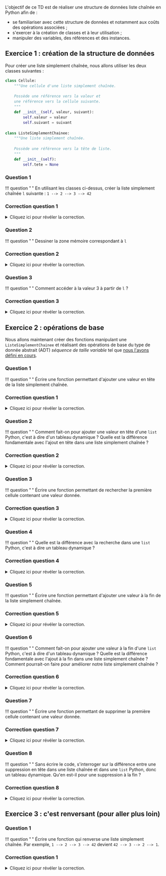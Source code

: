 L'objectif de ce TD est de réaliser une structure de données liste chaînée en Python afin de :

- se familiariser avec cette structure de données et notamment aux coûts des opérations associées ;
- s'exercer à la création de classes et à leur utilisation ;
- manipuler des variables, des références et des instances.

## Exercice 1 : création de la structure de données

Pour créer une liste simplement chaînée, nous allons utiliser les deux classes suivantes :

```python
class Cellule:
    """Une cellule d'une liste simplement chaînée.

    Possède une référence vers la valeur et
    une référence vers la cellule suivante.
    """
    def __init__(self, valeur, suivant):
        self.valeur = valeur
        self.suivant = suivant

class ListeSimplementChainee:
    """Une liste simplement chaînée.

    Possède une référence vers la tête de liste.
    """
    def __init__(self):
        self.tete = None
```

### Question 1
!!! question " "
    En utilisant les classes ci-dessus, créer la liste simplement chaînée `l` suivante : `1 --> 2 --> 3 --> 42`

###  Correction question 1
<details markdown="1">
<summary>Cliquez ici pour révéler la correction.</summary>

```python
def cree_liste():
    """Création d'une liste simplement chaînée."""

    # Création et chaînage des cellules
    cell42 = Cellule(42, None)
    cell3 = Cellule(3, cell42)
    cell2 = Cellule(2, cell3)
    cell1 = Cellule(1, cell2)

    # En une ligne ça donnerait ça
    # cell1 = Cellule(1, Cellule(2, Cellule(3, Cellule(42, None))))

    # Création de la liste simplement chaînée
    l = ListeSimplementChainee()
    l.tete = cell1
```
</details>

### Question 2
!!! question " "
    Dessiner la zone mémoire correspondant à `l`

###  Correction question 2
<details markdown="1">
<summary>Cliquez ici pour révéler la correction.</summary>
![mémoire](liste_chainee.svg)
</details>

### Question 3
!!! question " "
    Comment accéder à la valeur 3 à partir de `l` ?

###  Correction question 3
<details markdown="1">
<summary>Cliquez ici pour révéler la correction.</summary>
`l.tete.suivant.suivant.valeur`

Correction vidéo pour l'ensemble de l'exercice :

<iframe src="https://videos.univ-grenoble-alpes.fr/video/12991-ensimag-bpi-td10-correction-exercice-1/?is_iframe=true" width="640" height="360" style="padding: 0; margin: 0; border:0" allowfullscreen ></iframe>
</details>


## Exercice 2 : opérations de base

Nous allons maintenant créer des fonctions manipulant une `ListeSimplementChainee` et réalisant des opérations de base du type de donnée abstrait (ADT) *séquence de taille variable* tel que [nous l'avons défini en cours](../../../2-iterations/adt_sdd.pdf).


### Question 1
!!! question " "
    Écrire une fonction permettant d'ajouter une valeur en tête de la liste simplement chaînée.

###  Correction question 1
<details markdown="1">
<summary>Cliquez ici pour révéler la correction.</summary>
```python
def ajoute_en_tete(liste_chainee, valeur):
    """Ajoute une cellule en tête de liste."""
    liste_chainee.tete = Cellule(valeur, liste_chainee.tete)
```
</details>

### Question 2
!!! question " "
    Comment fait-on pour ajouter une valeur en tête d'une `list` Python, c'est à dire d'un tableau dynamique ?
    Quelle est la différence fondamentale avec l'ajout en tête dans une liste simplement chaînée ?

###  Correction question 2
<details markdown="1">
<summary>Cliquez ici pour révéler la correction.</summary>
L'ajout en tête dans un tableau dynamique nécessite de déplacer tous les éléments d'un cran vers la droite comme [nous l'avons vu en cours](../../../2-iterations/2-iterations.pdf).
Le coût de cette opération est donc **dépendant du nombre d'éléments** dans le tableau dynamique.

Pour une liste simplement chaînée, l'ajout en tête consiste simplement à créer une nouvelle cellule dont le suivant est la tête puis à définir cette nouvelle cellule comme la tête.
Le coût est donc **indépendant du nombres d'éléments** dans la liste simplement chaînée.
</details>

### Question 3
!!! question " "
    Écrire une fonction permettant de rechercher la première cellule contenant une valeur donnée.

###  Correction question 3
<details markdown="1">
<summary>Cliquez ici pour révéler la correction.</summary>

```python
def recherche(liste_chainee, valeur):
    """Renvoie la première cellule ayant la valeur donnée ou None."""
    cell = liste_chainee.tete
    while cell is not None:
        if cell.valeur == valeur:
            return cell
        cell = cell.suivant
    return None
```
</details>

### Question 4
!!! question " "
    Quelle est la différence avec la recherche dans une `list` Python, c'est à dire un tableau dynamique ?

###  Correction question 4
<details markdown="1">
<summary>Cliquez ici pour révéler la correction.</summary>

Il n'y a pas de différence fondamentale, car pour les deux structures de données il faut parcourir les éléments jusqu'à trouver (ou non) la valeur recherchée.
</details>

### Question 5
!!! question " "
    Écrire une fonction permettant d'ajouter une valeur à la fin de la liste simplement chaînée.

###  Correction question 5
<details markdown="1">
<summary>Cliquez ici pour révéler la correction.</summary>

```python
def ajoute_en_fin(liste_chainee, valeur):
    """Ajoute une cellule en fin de liste."""

    # Création de la nouvelle cellule
    nouveau_dernier = Cellule(valeur, None)

    # Si la liste était vide, la nouvelle cellule devient la tête
    if liste_chainee.tete is None:
        liste_chainee.tete = nouveau_dernier

    # Sinon la liste n'était pas vide, il nous faut la dernière cellule
    # pour se raccrocher dessus.
    else:

        # On cherche la dernière cellule
        dernier = liste_chainee.tete
        while dernier.suivant is not None:
            dernier = dernier.suivant

        # On se raccroche à la dernière cellule
        dernier.suivant = nouveau_dernier
```
</details>

### Question 6
!!! question " "
    Comment fait-on pour ajouter une valeur à la fin d'une `list` Python, c'est à dire d'un tableau dynamique ?
    Quelle est la différence fondamentale avec l'ajout à la fin dans une liste simplement chaînée ?
    Comment pourrait-on faire pour améliorer notre liste simplement chaînée ?

###  Correction question 6
<details markdown="1">
<summary>Cliquez ici pour révéler la correction.</summary>

L'ajout à la fin dans un tableau dynamique consiste simplement à rajouter l'élément dans la première case libre comme [nous l'avons vu en cours](../../../2-iterations/2-iterations.pdf).
Dans certain cas, on l'imagine bien, il faudra agrandir le tableau.
Néanmoins le coût amorti dont nous parlerons au second semestre dans le cours d'algorithme et structure de données, c'est à dire le coût moyen sur plusieurs opérations d'ajout, **ne dépend pas du nombre d'éléments** dans le tableau dynamique.

Pour notre liste simplement chaînée dans laquelle nous avons seulement une référence vers la tête, l'ajout en fin nécessite de parcourir toute la liste pour trouver la dernière cellule sur laquelle la nouvelle cellule sera "raccrochée".
Le coût est donc **dépendant du nombres d'éléments** dans la liste simplement chaînée.

Si nous avions dans notre classe liste simplement chaînée une référence vers le dernier élément en plus de la référence vers la tête (comme nous le ferons en TP), alors l'insertion en fin serait **indépendante du nombres d'éléments**.
</details>

### Question 7
!!! question " "
    Écrire une fonction permettant de supprimer la première cellule contenant une valeur donnée.

###  Correction question 7
<details markdown="1">
<summary>Cliquez ici pour révéler la correction.</summary>

```python
def supprime(liste_chainee, valeur):
    """Supprime la première cellule ayant la valeur donnée ou ne fait rien."""

    # On cherche la cellule à supprimer
    prec = None
    cell = liste_chainee.tete
    while cell is not None and cell.valeur != valeur:
        prec = cell
        cell = cell.suivant

    # Si on a trouvé, on supprime
    if cell is not None:

        # Suppression de la tête
        if prec is None:
            liste_chainee.tete = cell.suivant

        # Sinon
        else:
            prec.suivant = cell.suivant
```
</details>

### Question 8
!!! question " "
    Sans écrire le code, s'interroger sur la différence entre une suppression en tête dans une liste chaînée et dans une `list` Python, donc un tableau dynamique.
    Qu'en est-il pour une suppression à la fin ?

###  Correction question 8
<details markdown="1">
<summary>Cliquez ici pour révéler la correction.</summary>

Pour la suppression en tête, celle-ci est gratuite pour une liste simplement chaînée car il suffit de changer la tête.
Par contre elle est coûteuse pour un tableau dynamique car il faut déplacer tous les éléments d'un cran vers la gauche.

Pour la suppression en fin, elle est coûteuse pour une liste simplement chaînée (même si on rajoute une référence vers la fin) car il faut retrouver l'avant dernier élément.
Par contre elle est gratuite pour un tableau dynamique car il suffit de supprimer l'élément dans la dernière case du tableau.

Les choses importantes à retenir de cet exercice sont les suivantes :

- l'insertion en tête d'une liste simplement chaînée est gratuite ;
- l'ajout à la fin d'une liste simplement chaînée coûte un parcours complet (sauf si on rajoute une référence vers la fin, ce qu'on fera en TP) ;
- le coût de la recherche est le même dans une liste simplement chaînée que dans un tableau dynamique, c'est à dire que dans une `list` Python ;
- avec une liste simplement chaînée on peut réaliser toutes les opérations fournies par la `list` Python, donc un tableau dynamique, mais les coûts sont différents ;
- la suppression en tête est gratuite pour une liste simplement chaînée et coûteuse pour un tableau dynamique car il faut déplacer tous les élements d'un cran vers la gauche ;
- la suppression en fin est coûteuse pour une liste simplement chaînée (même si on rajoute une référence vers la fin) et gratuite pour un tableau dynamique.

Correction vidéo pour l'ensemble de l'exercice :

<iframe src="https://videos.univ-grenoble-alpes.fr/video/13007-ensimag-bpi-td10-correction-exercice-2/?is_iframe=true" width="640" height="360" style="padding: 0; margin: 0; border:0" allowfullscreen ></iframe>

</details>


## Exercice 3 : c'est renversant (pour aller plus loin)

### Question 1
!!! question " "
    Écrire une fonction qui renverse une liste simplement chaînée. Par exemple, `1 --> 2 --> 3 --> 42` devient `42 --> 3 --> 2 --> 1`.


###  Correction question 1
<details markdown="1">
<summary>Cliquez ici pour révéler la correction.</summary>

```python
#!/usr/bin/env python3

"""Opérations de base sur les listes simplement chaînées"""

import traceur
from liste_chainee import ListeSimplementChainee, Cellule
from liste_chainee_ops import ajoute_en_tete

@traceur.trace()
def renverse(liste_chainee):
    """Renverse la liste chaînée donnée en argument"""

    # On renverse tout le monde
    prec = None
    cell = liste_chainee.tete
    while cell is not None:
        suivant = cell.suivant
        cell.suivant = prec
        prec = cell
        cell = suivant

    # Ne pas perdre la tête
    liste_chainee.tete = prec

    return liste_chainee # Pour avoir la trace visuelle

def teste_renverse():
    """Teste le renversement"""
    l = ListeSimplementChainee()
    renverse(l) # teste sur une liste vide
    ajoute_en_tete(l, 42)
    renverse(l) # teste sur une liste singleton
    ajoute_en_tete(l, 3)
    ajoute_en_tete(l, 2)
    ajoute_en_tete(l, 1)
    renverse(l) # teste sur une liste générale

if __name__ == "__main__":
    teste_renverse()
```
</details>
